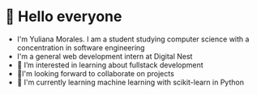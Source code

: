 👋 Hello everyone
=
- I'm Yuliana Morales. I am a student studying computer science with a concentration in software engineering
- I'm a general web development intern at Digital Nest
- 👀 I’m interested in learning about fullstack development
- 🤝I'm looking forward to collaborate on projects
- 🌱 I'm currently learning machine learning with scikit-learn in Python
  

